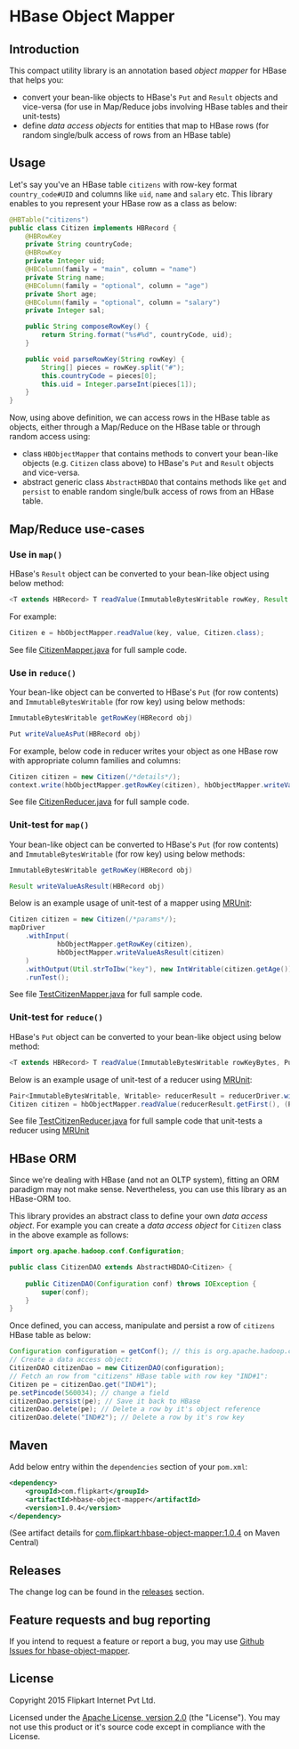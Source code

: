 # HBase Object Mapper

## Introduction
This compact utility library is an annotation based *object mapper* for HBase that helps you:

* convert your bean-like objects to HBase's `Put` and `Result` objects and vice-versa (for use in Map/Reduce jobs involving HBase tables and their unit-tests)
* define *data access objects* for entities that map to HBase rows (for random single/bulk access of rows from an HBase table)

## Usage
Let's say you've an HBase table `citizens` with row-key format `country_code#UID` and columns like `uid`, `name` and `salary` etc. This library enables to you represent your HBase row as a class as below:

```java
@HBTable("citizens")
public class Citizen implements HBRecord {
    @HBRowKey
    private String countryCode;
    @HBRowKey
    private Integer uid;
    @HBColumn(family = "main", column = "name")
    private String name;
    @HBColumn(family = "optional", column = "age")
    private Short age;
    @HBColumn(family = "optional", column = "salary")
    private Integer sal;

    public String composeRowKey() {
        return String.format("%s#%d", countryCode, uid);
    }

    public void parseRowKey(String rowKey) {
        String[] pieces = rowKey.split("#");
        this.countryCode = pieces[0];
        this.uid = Integer.parseInt(pieces[1]);
    }
} 
```

Now, using above definition, we can access rows in the HBase table as objects, either through a Map/Reduce on the HBase table or through random access using:

* class `HBObjectMapper` that contains methods to convert your bean-like objects (e.g. `Citizen` class above) to HBase's `Put` and `Result` objects and vice-versa.
* abstract generic class `AbstractHBDAO` that contains methods like `get` and `persist` to enable random single/bulk access of rows from an HBase table.

## Map/Reduce use-cases

### Use in `map()`
HBase's `Result` object can be converted to your bean-like object using below method: 

```java
<T extends HBRecord> T readValue(ImmutableBytesWritable rowKey, Result result, Class<T> clazz)
```

For example:

```java
Citizen e = hbObjectMapper.readValue(key, value, Citizen.class);
```
See file [CitizenMapper.java](./src/test/java/com/flipkart/hbaseobjectmapper/mr/samples/CitizenMapper.java) for full sample code.

### Use in `reduce()`
Your bean-like object can be converted to HBase's `Put` (for row contents) and `ImmutableBytesWritable` (for row key) using below methods:

```java
ImmutableBytesWritable getRowKey(HBRecord obj)
```
```java
Put writeValueAsPut(HBRecord obj)
```
For example, below code in reducer writes your object as one HBase row with appropriate column families and columns:

```java
Citizen citizen = new Citizen(/*details*/);
context.write(hbObjectMapper.getRowKey(citizen), hbObjectMapper.writeValueAsPut(citizen));
```

See file [CitizenReducer.java](./src/test/java/com/flipkart/hbaseobjectmapper/mr/samples/CitizenReducer.java) for full sample code.

### Unit-test for `map()`
Your bean-like object can be converted to HBase's `Put` (for row contents) and `ImmutableBytesWritable` (for row key) using below methods:

```java
ImmutableBytesWritable getRowKey(HBRecord obj)
```
```java
Result writeValueAsResult(HBRecord obj)
```
Below is an example usage of unit-test of a mapper using [MRUnit](https://mrunit.apache.org/):

```java
Citizen citizen = new Citizen(/*params*/);
mapDriver
    .withInput(
            hbObjectMapper.getRowKey(citizen),
            hbObjectMapper.writeValueAsResult(citizen)
    )
    .withOutput(Util.strToIbw("key"), new IntWritable(citizen.getAge()))
    .runTest();
```


See file [TestCitizenMapper.java](./src/test/java/com/flipkart/hbaseobjectmapper/mr/TestCitizenMapper.java) for full sample code.

### Unit-test for `reduce()`
HBase's `Put` object can be converted to your bean-like object using below method:
 
```java
<T extends HBRecord> T readValue(ImmutableBytesWritable rowKeyBytes, Put put, Class<T> clazz)
```

Below is an example usage of unit-test of a reducer using [MRUnit](https://mrunit.apache.org/):

```java
Pair<ImmutableBytesWritable, Writable> reducerResult = reducerDriver.withInput(Util.strToIbw("key"), Arrays.asList(new IntWritable(1), new IntWritable(5))).run().get(0);
Citizen citizen = hbObjectMapper.readValue(reducerResult.getFirst(), (Put) reducerResult.getSecond(), Citizen.class);
```

See file [TestCitizenReducer.java](./src/test/java/com/flipkart/hbaseobjectmapper/mr/TestCitizenReducer.java) for full sample code that unit-tests a reducer using [MRUnit](https://mrunit.apache.org/)

## HBase ORM
Since we're dealing with HBase (and not an OLTP system), fitting an ORM paradigm may not make sense. Nevertheless, you can use this library as an HBase-ORM too.

This library provides an abstract class to define your own *data access object*. For example you can create a *data access object* for `Citizen` class in the above example as follows:

```java
import org.apache.hadoop.conf.Configuration;

public class CitizenDAO extends AbstractHBDAO<Citizen> {
    
    public CitizenDAO(Configuration conf) throws IOException {
        super(conf);
    }
}
```
Once defined, you can access, manipulate and persist a row of `citizens` HBase table as below:

```java
Configuration configuration = getConf(); // this is org.apache.hadoop.conf.Configuration
// Create a data access object:
CitizenDAO citizenDao = new CitizenDAO(configuration);
// Fetch an row from "citizens" HBase table with row key "IND#1":
Citizen pe = citizenDao.get("IND#1");
pe.setPincode(560034); // change a field
citizenDao.persist(pe); // Save it back to HBase
citizenDao.delete(pe); // Delete a row by it's object reference
citizenDao.delete("IND#2"); // Delete a row by it's row key
```

## Maven
Add below entry within the `dependencies` section of your `pom.xml`:

```xml
<dependency>
	<groupId>com.flipkart</groupId>
	<artifactId>hbase-object-mapper</artifactId>
	<version>1.0.4</version>
</dependency>
```
(See artifact details for [com.flipkart:hbase-object-mapper:1.0.4]((http://search.maven.org/#artifactdetails%7Ccom.flipkart%7Chbase-object-mapper%7C1.0.4%7Cjar)) on Maven Central)

## Releases

The change log can be found in the [releases](../../releases) section.

## Feature requests and bug reporting

If you intend to request a feature or report a bug, you may use [Github Issues for hbase-object-mapper](../../issues).

## License

Copyright 2015 Flipkart Internet Pvt Ltd.

Licensed under the [Apache License, version 2.0](http://www.apache.org/licenses/LICENSE-2.0) (the "License"). You may not use this product or it's source code except in compliance with the License.
